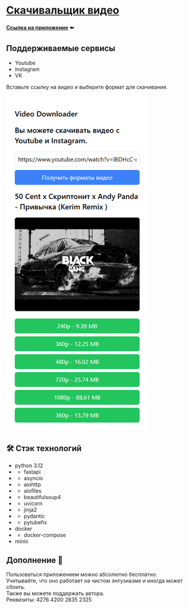 # [Скачивальщик видео](https://downloader.pozhar.keenetic.pro/)
#### [Ссылка на приложение](https://downloader.pozhar.keenetic.pro/) ⬅️
## Поддерживаемые сервисы
- Youtube
- Instagram
- VK

Вставьте ссылку на видео и выберите формат для скачивания.

![img.png](img/img.png)

## 🛠 Стэк технологий
- python 3.12
- - fastapi
- - asyncio
- - aiohttp
- - aiofiles
- - beautifulsoup4
- - uvicorn
- - jinja2
- - pydantic
- - pytubefix
- docker
- - docker-compose
- minio

## Дополнение 📌
Пользоваться приложением можно абсолютно бесплатно.  
Учитывайте, что оно работает на чистом энтузиазме и иногда может сбоить.  
Также вы можете поддержать автора.  
Реквизиты: 4276 4200 2835 2325